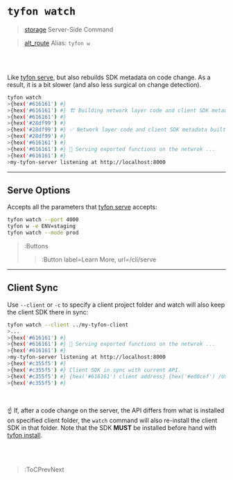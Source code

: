 # `tyfon watch`

> [storage](:Icon (align=-6px)) Server-Side Command

> [alt_route](:Icon) Alias: `tyfon w`

<br><br>

Like [tyfon serve](/cli/serve), but also rebuilds SDK metadata on code change. As a result,
it is a bit slower (and also less surgical on change detection).

```bash
tyfon watch
>{hex('#616161') #}
>{hex('#616161') #} 🏗️ Building network layer code and client SDK metadata ...
>{hex('#616161') #}
>{hex('#28df99') #}
>{hex('#28df99') #} ✅ Network layer code and client SDK metadata built! 🍻
>{hex('#28df99') #}
>{hex('#616161') #}
>{hex('#616161') #} 🚀 Serving exported functions on the netwrok ...
>{hex('#616161') #}
>my-tyfon-server listening at http://localhost:8000
```

---

## Serve Options

Accepts all the parameters that [tyfon serve](/cli/serve) accepts:

```bash
tyfon watch --port 4000
tyfon w -e ENV=staging
tyfon watch --mode prod
```

> :Buttons
> > :Button label=Learn More, url=/cli/serve

---

## Client Sync

Use `--client` or `-c` to specify a client project folder and watch will also keep the client SDK there
in sync:

```bash
tyfon watch --client ../my-tyfon-client
>...
>{hex('#616161') #}
>{hex('#616161') #} 🚀 Serving exported functions on the netwrok ...
>{hex('#616161') #}
>my-tyfon-server listening at http://localhost:8000
>{hex('#c355f5') #}
>{hex('#c355f5') #} Client SDK in sync with current API.
>{hex('#c355f5') #} {hex('#616161') client address} {hex('#ed0cef') /Users/Me/Projects/my-tyfon-client/}
>{hex('#c355f5') #}
```

<br>

☝️ If, after a code change on the server, the API differs from what is installed on specified client folder,
the `watch` command will also re-install the client SDK in that folder. Note that the SDK **MUST** be installed
before hand with [tyfon install](/cli/install).

<br><br>

> :ToCPrevNext